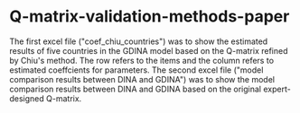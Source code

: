 # Q-matrix-validation-methods-paper
The first excel file ("coef_chiu_countries") was to show the estimated results of five countries in the GDINA model based on the Q-matrix refined by Chiu's method. The row refers to the items and the column refers to estimated coeffcients for parameters.
The second excel file ("model comparison results between DINA and GDINA") was to show the model comparison results between DINA and GDINA based on the original expert-designed Q-matrix.
